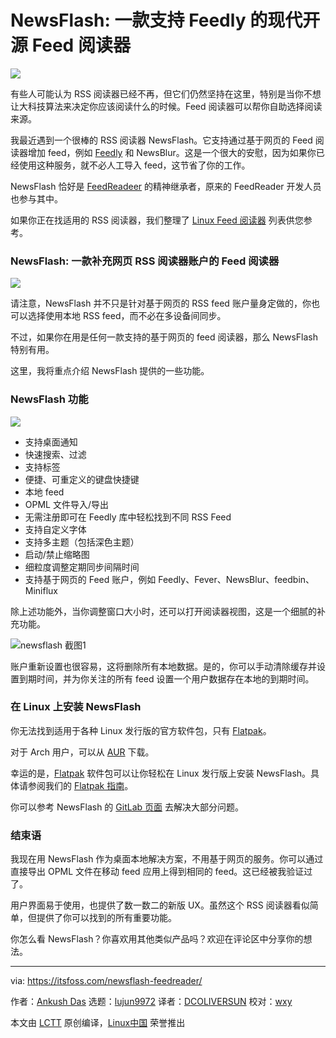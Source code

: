 [#]: subject: (NewsFlash: A Modern Open-Source Feed Reader With Feedly Support)
[#]: via: (https://itsfoss.com/newsflash-feedreader/)
[#]: author: (Ankush Das https://itsfoss.com/author/ankush/)
[#]: collector: (lujun9972)
[#]: translator: (DCOLIVERSUN)
[#]: reviewer: (wxy)
[#]: publisher: ( )
[#]: url: ( )

NewsFlash: 一款支持 Feedly 的现代开源 Feed 阅读器
======

![](https://img.linux.net.cn/data/attachment/album/202104/03/001037r2udx6u6xqu5sqzu.jpg)

有些人可能认为 RSS 阅读器已经不再，但它们仍然坚持在这里，特别是当你不想让大科技算法来决定你应该阅读什么的时候。Feed 阅读器可以帮你自助选择阅读来源。

我最近遇到一个很棒的 RSS 阅读器 NewsFlash。它支持通过基于网页的 Feed 阅读器增加 feed，例如 [Feedly][1] 和 NewsBlur。这是一个很大的安慰，因为如果你已经使用这种服务，就不必人工导入 feed，这节省了你的工作。

NewsFlash 恰好是 [FeedReadeer][2] 的精神继承者，原来的 FeedReader 开发人员也参与其中。

如果你正在找适用的 RSS 阅读器，我们整理了 [Linux Feed 阅读器][3] 列表供您参考。

### NewsFlash: 一款补充网页 RSS 阅读器账户的 Feed 阅读器

![][4]

请注意，NewsFlash 并不只是针对基于网页的 RSS feed 账户量身定做的，你也可以选择使用本地 RSS feed，而不必在多设备间同步。

不过，如果你在用是任何一款支持的基于网页的 feed 阅读器，那么 NewsFlash 特别有用。

这里，我将重点介绍 NewsFlash 提供的一些功能。

### NewsFlash 功能

![][5]

  * 支持桌面通知
  * 快速搜索、过滤
  * 支持标签
  * 便捷、可重定义的键盘快捷键
  * 本地 feed
  * OPML 文件导入/导出
  * 无需注册即可在 Feedly 库中轻松找到不同 RSS Feed
  * 支持自定义字体
  * 支持多主题（包括深色主题）
  * 启动/禁止缩略图
  * 细粒度调整定期同步间隔时间
  * 支持基于网页的 Feed 账户，例如 Feedly、Fever、NewsBlur、feedbin、Miniflux

除上述功能外，当你调整窗口大小时，还可以打开阅读器视图，这是一个细腻的补充功能。

![newsflash 截图1][6]

账户重新设置也很容易，这将删除所有本地数据。是的，你可以手动清除缓存并设置到期时间，并为你关注的所有 feed 设置一个用户数据存在本地的到期时间。

### 在 Linux 上安装 NewsFlash

你无法找到适用于各种 Linux 发行版的官方软件包，只有 [Flatpak][8]。

对于 Arch 用户，可以从 [AUR][9] 下载。

幸运的是，[Flatpak][10] 软件包可以让你轻松在 Linux 发行版上安装 NewsFlash。具体请参阅我们的 [Flatpak 指南][11]。

你可以参考 NewsFlash 的 [GitLab 页面][12] 去解决大部分问题。

### 结束语

我现在用 NewsFlash 作为桌面本地解决方案，不用基于网页的服务。你可以通过直接导出 OPML 文件在移动 feed 应用上得到相同的 feed。这已经被我验证过了。

用户界面易于使用，也提供了数一数二的新版 UX。虽然这个 RSS 阅读器看似简单，但提供了你可以找到的所有重要功能。

你怎么看 NewsFlash？你喜欢用其他类似产品吗？欢迎在评论区中分享你的想法。

--------------------------------------------------------------------------------

via: https://itsfoss.com/newsflash-feedreader/

作者：[Ankush Das][a]
选题：[lujun9972][b]
译者：[DCOLIVERSUN](https://github.com/DCOLIVERSUN)
校对：[wxy](https://github.com/wxy)

本文由 [LCTT](https://github.com/LCTT/TranslateProject) 原创编译，[Linux中国](https://linux.cn/) 荣誉推出

[a]: https://itsfoss.com/author/ankush/
[b]: https://github.com/lujun9972
[1]: https://feedly.com/
[2]: https://jangernert.github.io/FeedReader/
[3]: https://itsfoss.com/feed-reader-apps-linux/
[4]: https://i2.wp.com/itsfoss.com/wp-content/uploads/2021/03/newsflash.jpg?resize=945%2C648&ssl=1
[5]: https://i2.wp.com/itsfoss.com/wp-content/uploads/2021/03/newsflash-screenshot.jpg?resize=800%2C533&ssl=1
[6]: https://i2.wp.com/itsfoss.com/wp-content/uploads/2021/03/newsflash-screenshot-1.jpg?resize=800%2C532&ssl=1
[7]: https://i0.wp.com/itsfoss.com/wp-content/uploads/2018/04/best-feed-reader-apps-linux.jpg?fit=800%2C450&ssl=1
[8]: https://flathub.org/apps/details/com.gitlab.newsflash
[9]: https://itsfoss.com/aur-arch-linux/
[10]: https://itsfoss.com/what-is-flatpak/
[11]: https://itsfoss.com/flatpak-guide/
[12]: https://gitlab.com/news-flash/news_flash_gtk
